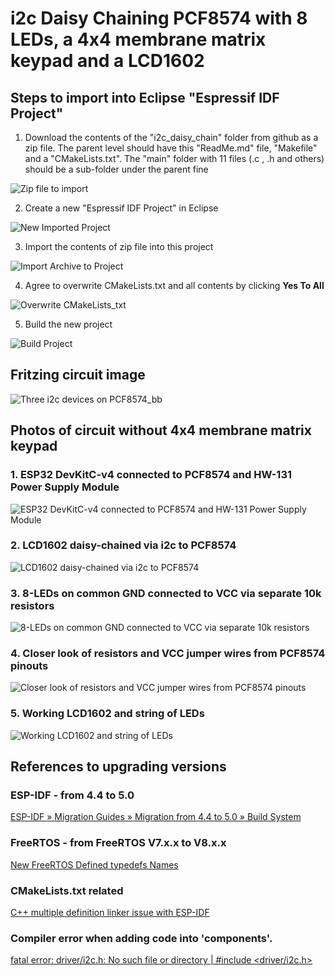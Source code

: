 # i2c Daisy Chaining PCF8574 with 8 LEDs, a 4x4 membrane matrix keypad and a LCD1602 



## Steps to import into Eclipse "Espressif IDF Project"

1.  Download the contents of the "i2c_daisy_chain" folder from github as a zip file. The parent level should have this "ReadMe.md" file, "Makefile" and a "CMakeLists.txt". The "main" folder with 11 files (.c , .h and others) should be a sub-folder under the parent fine
  
![Zip file to import](zip%20file%20to%20import.png)

2.  Create a new "Espressif IDF Project" in Eclipse

![New Imported Project](New%20Imported%20Project.png)

3.  Import the contents of zip file into this project

![Import Archive to Project](Import%20Archive%20to%20Project.png)

4.  Agree to overwrite CMakeLists.txt and all contents by clicking **Yes To All**

![Overwrite CMakeLists_txt](Overwrite%20CMakeLists_txt.png)

5.  Build the new project

![Build Project](Build%20Project.png)






## Fritzing circuit image
![Three i2c devices on PCF8574_bb](Three%20i2c%20devices%20on%20PCF8574_bb.png)


## Photos of circuit without 4x4 membrane matrix keypad

### 1. ESP32 DevKitC-v4 connected to PCF8574 and HW-131 Power Supply Module 
![ESP32 DevKitC-v4 connected to PCF8574 and HW-131 Power Supply Module](20221106_1845-1.jpg)


### 2. LCD1602 daisy-chained via i2c to PCF8574
![LCD1602 daisy-chained via i2c to PCF8574](20221106_1845-2.jpg)


### 3. 8-LEDs on common GND connected to VCC via separate 10k resistors
![8-LEDs on common GND connected to VCC via separate 10k resistors](20221106_1845-3.jpg)


### 4. Closer look of resistors and VCC jumper wires from PCF8574 pinouts
![Closer look of resistors and VCC jumper wires from PCF8574 pinouts](20221106_1845-4.jpg)


### 5. Working LCD1602 and string of LEDs
![Working LCD1602 and string of LEDs](20221106_1845-5.jpg)

## References to upgrading versions
### ESP-IDF - from 4.4 to 5.0
[ESP-IDF » Migration Guides » Migration from 4.4 to 5.0 » Build System](https://docs.espressif.com/projects/esp-idf/en/latest/esp32/migration-guides/release-5.x/5.0/build-system.html)  

### FreeRTOS - from FreeRTOS V7.x.x to V8.x.x
[New FreeRTOS Defined typedefs Names](https://freertos.org/Documentation/04-Roadmap-and-release-note/02-Release-notes/01-FreeRTOS-V8#new-freertos-defined-typedefs-names)

### CMakeLists.txt related
[C++ multiple definition linker issue with ESP-IDF](https://stackoverflow.com/questions/77633054/c-multiple-definition-linker-issue-with-esp-idf)

### Compiler error when adding code into 'components'.
[fatal error: driver/i2c.h: No such file or directory | #include <driver/i2c.h>](https://esp32.com/viewtopic.php?t=29660)

